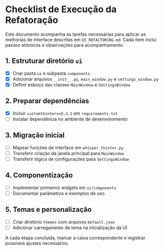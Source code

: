 # Checklist de Execução da Refatoração

Este documento acompanha as tarefas necessárias para aplicar as melhorias
de interface descritas em `UI_REFACTORING.md`. Cada item inclui passos
atômicos e observações para acompanhamento.

## 1. Estruturar diretório `ui`
- [x] Criar pasta `ui` e subpasta `components`
- [x] Adicionar arquivos `__init__.py`, `main_window.py` e `settings_window.py`
- [x] Definir esboço das classes `MainWindow` e `SettingsWindow`

## 2. Preparar dependências
- [x] Incluir `customtkinter==5.2.2` em `requirements.txt`
- [ ] Instalar dependência no ambiente de desenvolvimento

## 3. Migração inicial
- [ ] Mapear funções de interface em `whisper_tkinter.py`
- [ ] Transferir criação da janela principal para `MainWindow`
- [ ] Transferir lógica de configurações para `SettingsWindow`

## 4. Componentização
- [ ] Implementar primeiros widgets em `ui/components`
- [ ] Documentar parâmetros e exemplos de uso

## 5. Temas e personalização
- [ ] Criar diretório `themes` com arquivos `default.json`
- [ ] Adicionar carregamento de tema na inicialização da UI

A cada etapa concluída, marcar a caixa correspondente e registrar possíveis
ajustes necessários.

